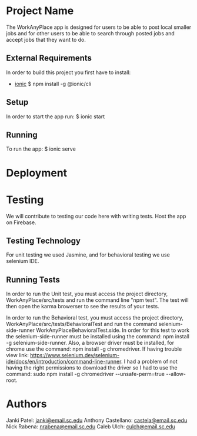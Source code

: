 # Project Name

The WorkAnyPlace app is designed for users to be able to post local smaller jobs and for other users to be able to search through posted jobs and accept jobs that they want to do.  


## External Requirements

In order to build this project you first have to install:
* [ionic](https://ionicframework.com/docs/intro/cli)
$ npm install -g @ionic/cli


## Setup

In order to start the app run:
$ ionic start 


## Running

To run the app:
$ ionic serve

# Deployment


# Testing


We will contribute to testing our code here with writing tests.
Host the app on Firebase.

## Testing Technology
For unit testing we used Jasmine, and for behavioral testing we use selenium IDE.

## Running Tests
In order to run the Unit test, you must access the project directory, WorkAnyPlace/src/tests and run the command line "npm test".  The test will then open the karma browerser to see the results of your tests. 

In order to run the Behavioral test, you must access the project directory, WorkAnyPlace/src/tests/BehavioralTest and run the command selenium-side-runner WorkAnyPlaceBehavioralTest.side. In order for this test to work the selenium-side-runner must be installed using the command: npm install -g selenium-side-runner. Also, a browser driver must be installed, for chrome use the command: npm install -g chromedriver. If having trouble view link: https://www.selenium.dev/selenium-ide/docs/en/introduction/command-line-runner. I had a problem of not having the right permissions to download the driver so I had to use the command: sudo npm install -g chromedriver --unsafe-perm=true --allow-root.

# Authors
Janki Patel: janki@email.sc.edu
Anthony Castellano: castela@email.sc.edu
Nick Rabena: nrabena@email.sc.edu
Caleb Ulch: culch@email.sc.edu
